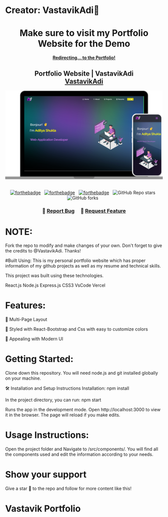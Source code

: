 ﻿# Creator: VastavikAdi👑
<center>
<h1>Make sure to visit my Portfolio Website for the Demo</h1>
</center>
  <div align="center">
<a href="https://vastavikportfolio.vercel.app/" target="_blank"><b>Redirecting... to the Portfolio!</b>
</a>
  </div>

<h2 align="center">
  Portfolio Website | VastavikAdi<br/>
  <a href="https://vastavikportfolio.vercel.app/" target="_blank">VastavikAdi</a>
</h2>
<div align="center">
  <img alt="Demo" src="./Images/readme-img.png" />
</div>

<br/>

<div align="center">
  
[![forthebadge](https://forthebadge.com/images/badges/built-with-love.svg)](https://forthebadge.com) &nbsp;
[![forthebadge](https://forthebadge.com/images/badges/made-with-javascript.svg)](https://forthebadge.com) &nbsp;
[![forthebadge](https://forthebadge.com/images/badges/open-source.svg)](https://forthebadge.com) &nbsp;
![GitHub Repo stars](https://img.shields.io/github/stars/vastavikadi/Portfolio?color=red&logo=github&style=for-the-badge) &nbsp;
![GitHub forks](https://img.shields.io/github/forks/vastavikadi/Portfolio?color=red&logo=github&style=for-the-badge) &nbsp;

</div>

<h3 align="center">
    🔹
    <a href="https://github.com/vastavikadi/Portfolio/issues">Report Bug</a> &nbsp; &nbsp;
    🔹
    <a href="https://github.com/vastavikadi/Portfolio/issues">Request Feature</a>
</h3>

# NOTE:
Fork the repo to modify and make changes of your own. Don't forget to give the credits to @VastavikAdi. Thanks!

#Built Using:
This is my personal portfolio website which has proper information of my github projects as well as my resume and technical skills.

This project was built using these technologies.

React.js
Node.js
Express.js
CSS3
VsCode
Vercel

# Features:
📖 Multi-Page Layout

🎨 Styled with React-Bootstrap and Css with easy to customize colors

📱 Appealing with Modern UI

# Getting Started:
Clone down this repository. You will need node.js and git installed globally on your machine.

🛠 Installation and Setup Instructions
Installation: npm install

In the project directory, you can run: npm start

Runs the app in the development mode.
Open http://localhost:3000 to view it in the browser. The page will reload if you make edits.

# Usage Instructions:
Open the project folder and Navigate to /src/components/.
You will find all the components used and edit the information according to your needs.

# Show your support
Give a star 🌟 to the repo and follow for more content like this!

# Vastavik Portfolio
